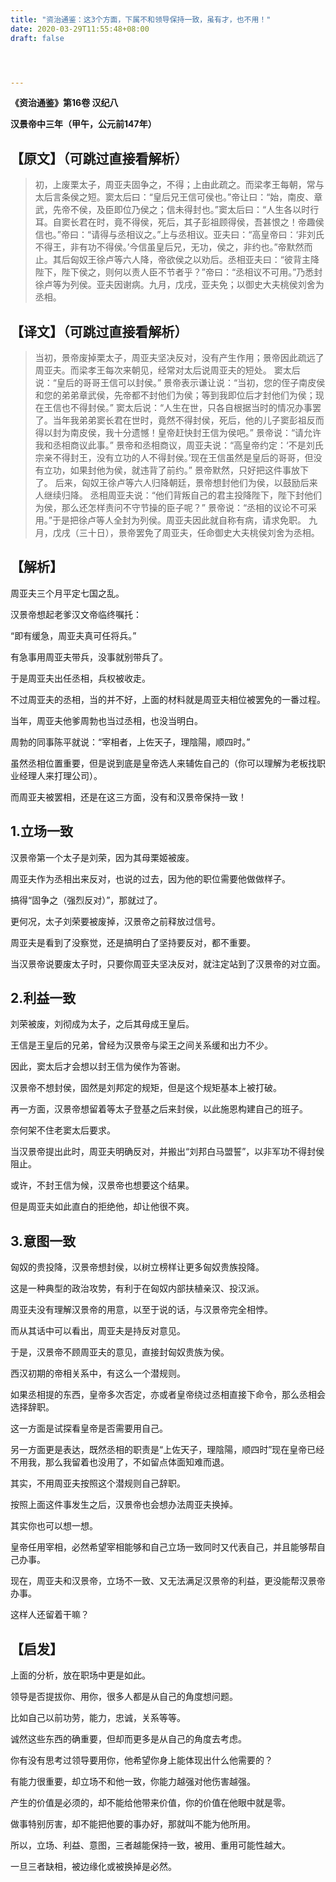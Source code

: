 ```yaml
---
title: "资治通鉴：这3个方面，下属不和领导保持一致，虽有才，也不用！"
date: 2020-03-29T11:55:48+08:00
draft: false




---
```


 

**《资治通鉴》第16卷 汉纪八**

**汉景帝中三年（甲午，公元前147年）**



## 【原文】（可跳过直接看解析）

> 初，上废栗太子，周亚夫固争之，不得；上由此疏之。而梁孝王每朝，常与太后言条侯之短。窦太后曰：“皇后兄王信可侯也。”帝让曰：“始，南皮、章武，先帝不侯，及臣即位乃侯之；信未得封也。”窦太后曰：“人生各以时行耳。自窦长君在时，竟不得侯，死后，其子彭祖顾得侯，吾甚恨之！帝趣侯信也。”帝曰：“请得与丞相议之。”上与丞相议。亚夫曰：“高皇帝曰：‘非刘氏不得王，非有功不得侯。’今信虽皇后兄，无功，侯之，非约也。”帝默然而止。其后匈奴王徐卢等六人降，帝欲侯之以劝后。丞相亚夫曰：“彼背主降陛下，陛下侯之，则何以责人臣不节者乎？”帝曰：“丞相议不可用。”乃悉封徐卢等为列侯。亚夫因谢病。九月，戊戌，亚夫免；以御史大夫桃侯刘舍为丞相。

## 【译文】（可跳过直接看解析）

> 当初，景帝废掉栗太子，周亚夫坚决反对，没有产生作用；景帝因此疏远了周亚夫。而梁孝王每次来朝见，经常对太后说周亚夫的短处。
> 窦太后说：“皇后的哥哥王信可以封侯。”
> 景帝表示谦让说：“当初，您的侄子南皮侯和您的弟弟章武侯，先帝都不封他们为侯；等到我即位后才封他们为侯；现在王信也不得封侯。”
> 窦太后说：“人生在世，只各自根据当时的情况办事罢了。当年我弟弟窦长君在世时，竟然不得封侯，死后，他的儿子窦彭祖反而得以封为南皮侯，我十分遗憾！皇帝赶快封王信为侯吧。”
> 景帝说：“请允许我和丞相商议此事。”
> 景帝和丞相商议，周亚夫说：“高皇帝约定：‘不是刘氏宗亲不得封王，没有立功的人不得封侯。’现在王信虽然是皇后的哥哥，但没有立功，如果封他为侯，就违背了前约。”
> 景帝默然，只好把这件事放下了。
> 后来，匈奴王徐卢等六人归降朝廷，景帝想封他们为侯，以鼓励后来人继续归降。
> 丞相周亚夫说：“他们背叛自己的君主投降陛下，陛下封他们为侯，那么还怎样责问不守节操的臣子呢？”
> 景帝说：“丞相的议论不可采用。”于是把徐卢等人全封为列侯。周亚夫因此就自称有病，请求免职。
> 九月，戊戌（三十日），景帝罢免了周亚夫，任命御史大夫桃侯刘舍为丞相。

## 【解析】

周亚夫三个月平定七国之乱。

汉景帝想起老爹汉文帝临终嘱托：

“即有缓急，周亚夫真可任将兵。”

有急事用周亚夫带兵，没事就别带兵了。

于是周亚夫出任丞相，兵权被收走。

不过周亚夫的丞相，当的并不好，上面的材料就是周亚夫相位被罢免的一番过程。

当年，周亚夫他爹周勃也当过丞相，也没当明白。

周勃的同事陈平就说：“宰相者，上佐天子，理陰陽，顺四时。”

虽然丞相位置重要，但是说到底是皇帝选人来辅佐自己的（你可以理解为老板找职业经理人来打理公司）。

而周亚夫被罢相，还是在这三方面，没有和汉景帝保持一致！

## 1.立场一致

汉景帝第一个太子是刘荣，因为其母栗姬被废。

周亚夫作为丞相出来反对，也说的过去，因为他的职位需要他做做样子。

搞得“固争之（强烈反对）”，那就过了。

更何况，太子刘荣要被废掉，汉景帝之前释放过信号。

周亚夫是看到了没察觉，还是搞明白了坚持要反对，都不重要。

当汉景帝说要废太子时，只要你周亚夫坚决反对，就注定站到了汉景帝的对立面。

## 2.利益一致

刘荣被废，刘彻成为太子，之后其母成王皇后。

王信是王皇后的兄弟，曾经为汉景帝与梁王之间关系缓和出力不少。

因此，窦太后才会想以封王信为侯作为答谢。

汉景帝不想封侯，固然是刘邦定的规矩，但是这个规矩基本上被打破。

再一方面，汉景帝想留着等太子登基之后来封侯，以此施恩构建自己的班子。

奈何架不住老窦太后要求。

当汉景帝提出此时，周亚夫明确反对，并搬出“刘邦白马盟誓”，以非军功不得封侯阻止。

或许，不封王信为候，汉景帝也想要这个结果。

但是周亚夫如此直白的拒绝他，却让他很不爽。

## 3.意图一致

匈奴的贵投降，汉景帝想封侯，以树立榜样让更多匈奴贵族投降。

这是一种典型的政治攻势，有利于在匈奴内部扶植亲汉、投汉派。

周亚夫没有理解汉景帝的用意，以至于说的话，与汉景帝完全相悖。

而从其话中可以看出，周亚夫是持反对意见。

于是，汉景帝不顾周亚夫的意见，直接封匈奴贵族为侯。

西汉初期的帝相关系中，有这么一个潜规则。

如果丞相提的东西，皇帝多次否定，亦或者皇帝绕过丞相直接下命令，那么丞相会选择辞职。

这一方面是试探看皇帝是否需要用自己。

另一方面更是表达，既然丞相的职责是“上佐天子，理陰陽，顺四时”现在皇帝已经不用我，那么我留着也没用了，不如留点体面知难而退。

其实，不用周亚夫按照这个潜规则自己辞职。

按照上面这件事发生之后，汉景帝也会想办法周亚夫换掉。

其实你也可以想一想。

皇帝任用宰相，必然希望宰相能够和自己立场一致同时又代表自己，并且能够帮自己办事。

现在，周亚夫和汉景帝，立场不一致、又无法满足汉景帝的利益，更没能帮汉景帝办事。

这样人还留着干嘛？

## 【启发】

上面的分析，放在职场中更是如此。

领导是否提拔你、用你，很多人都是从自己的角度想问题。

比如自己以前功劳，能力，忠诚，关系等等。

诚然这些东西的确重要，但却而更多是从自己的角度去考虑。

你有没有思考过领导要用你，他希望你身上能体现出什么他需要的？

有能力很重要，却立场不和他一致，你能力越强对他伤害越强。

产生的价值是必须的，却不能给他带来价值，你的价值在他眼中就是零。

做事特别厉害，却不能把他要的事办好，那就叫不能为他所用。

所以，立场、利益、意图，三者越能保持一致，被用、重用可能性越大。

一旦三者缺相，被边缘化或被换掉是必然。